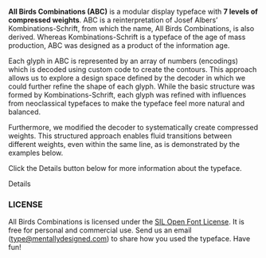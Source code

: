 <strong>All Birds Combinations (ABC)</strong> is a modular display typeface with <strong>7 levels of compressed weights</strong>. ABC is a reinterpretation of Josef Albersʼ Kombinations-Schrift, from which the name, All Birds Combinations, is also derived.
Whereas Kombinations-Schrift is a typeface of the age of mass production, ABC was designed as a product of the information age.

Each glyph in ABC is represented by an array of numbers (encodings) which is decoded using custom code to create the contours. This approach allows us to explore a design space defined by the decoder in which we could further refine the shape of each glyph. 
While the basic structure was formed by Kombinations-Schrift, each glyph was refined with influences from neoclassical typefaces to make the typeface feel more natural and balanced.

Furthermore, we modified the decoder to systematically create compressed weights. This structured approach enables fluid transitions between different weights, even within the same line, as is demonstrated by the examples below.

<div id="wave" class="abc"></div>

Click the Details button below for more information about the typeface.

<div id="details-wrapper">
<div id="details-btn" onclick="showDetails()">
    <i id="details-icon" class="fa fa-plus-circle"> </i> Details
</div>

<!-- Details! -->
<div id="details" class="section-light-grey" hidden>
<div id="ten-parts" class="sample-font">   </div>

Albersʼ Kombinations-schrift is a typeface that was created for an age of industry and mass production. The typeface was constructed by combining the 10 shapes above which could be mass produced in glass, plastic, metal or wood and easily assembled anywhere.

<div id="three-wrapper" class="sample-font">
    <div id="three-parts">
        <span style="letter-spacing: -3px"></span>
    </div>
</div>

For ABC, we wanted to translate Kombinations-Schrift into a typeface of the information age—a product of data, algorithms, and software programming. The key insight was to encode each glyph into an array of numbers (encodings) based on the basic shapes used to create it—square, circle, and quarter circle. We then implemented a decoder program that could take the encodings and create a font.

<img src="resources/images/encodings.png" width="480"/>

With the decoder in place, modifying a glyph was just a matter of changing numbers in the encodings. Each glyph was revised to make the typeface feel more balanced and natural. With strong verticals and high contrast, neoclassical typefaces like Bodoni and Didot provided a good reference point for guiding the design refinements.

<div id="image-player"></div>

By extending the functionality of the decoder, we could expand the design space to handle glyphs that were hard to represent previously. New components, such as semi-circles for rings and triangles for bird beaks, were added as needed. A quarter-sized square component was added for currency glyphs, giving them a distinct impression compared to other glyphs.

<div id="a-weights" class="abc">
    <span style="font-weight:700">a</span>
    <span style="font-weight:600">a</span>
    <span style="font-weight:500">a</span>
    <span style="font-weight:400">a</span>
    <span style="font-weight:300">a</span>
    <span style="font-weight:200">a</span>
    <span style="font-weight:100">a</span>
</div>

Compressed weights could be created by defining how to decode each number for tall rectangular spaces. This systematic approach makes changes between weights smooth and continuous.

</div>
<!-- Details End -->
</div>

### LICENSE
All Birds Combinations is licensed under the [SIL Open Font License][1]. It is free for personal and commercial use. Send us an email (type@mentallydesigned.com) to share how you used the typeface. Have fun!

[1]: downloads/License.txt
